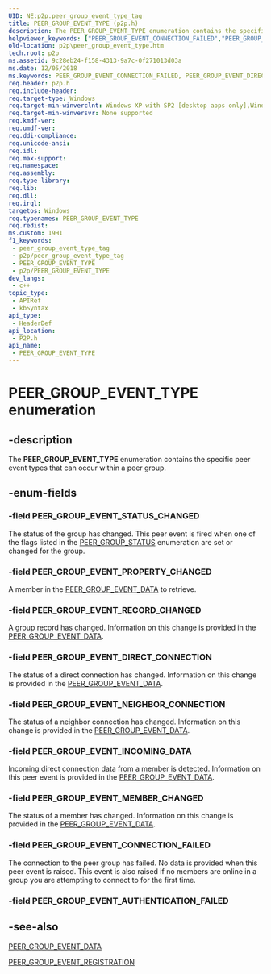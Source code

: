 ```yaml
---
UID: NE:p2p.peer_group_event_type_tag
title: PEER_GROUP_EVENT_TYPE (p2p.h)
description: The PEER_GROUP_EVENT_TYPE enumeration contains the specific peer event types that can occur within a peer group.
helpviewer_keywords: ["PEER_GROUP_EVENT_CONNECTION_FAILED","PEER_GROUP_EVENT_DIRECT_CONNECTION","PEER_GROUP_EVENT_INCOMING_DATA","PEER_GROUP_EVENT_MEMBER_CHANGED","PEER_GROUP_EVENT_NEIGHBOR_CONNECTION","PEER_GROUP_EVENT_PROPERTY_CHANGED","PEER_GROUP_EVENT_RECORD_CHANGED","PEER_GROUP_EVENT_STATUS_CHANGED","PEER_GROUP_EVENT_TYPE","PEER_GROUP_EVENT_TYPE enumeration [Peer Networking]","p2p.peer_group_event_type","p2p/PEER_GROUP_EVENT_CONNECTION_FAILED","p2p/PEER_GROUP_EVENT_DIRECT_CONNECTION","p2p/PEER_GROUP_EVENT_INCOMING_DATA","p2p/PEER_GROUP_EVENT_MEMBER_CHANGED","p2p/PEER_GROUP_EVENT_NEIGHBOR_CONNECTION","p2p/PEER_GROUP_EVENT_PROPERTY_CHANGED","p2p/PEER_GROUP_EVENT_RECORD_CHANGED","p2p/PEER_GROUP_EVENT_STATUS_CHANGED","p2p/PEER_GROUP_EVENT_TYPE"]
old-location: p2p\peer_group_event_type.htm
tech.root: p2p
ms.assetid: 9c28eb24-f158-4313-9a7c-0f271013d03a
ms.date: 12/05/2018
ms.keywords: PEER_GROUP_EVENT_CONNECTION_FAILED, PEER_GROUP_EVENT_DIRECT_CONNECTION, PEER_GROUP_EVENT_INCOMING_DATA, PEER_GROUP_EVENT_MEMBER_CHANGED, PEER_GROUP_EVENT_NEIGHBOR_CONNECTION, PEER_GROUP_EVENT_PROPERTY_CHANGED, PEER_GROUP_EVENT_RECORD_CHANGED, PEER_GROUP_EVENT_STATUS_CHANGED, PEER_GROUP_EVENT_TYPE, PEER_GROUP_EVENT_TYPE enumeration [Peer Networking], p2p.peer_group_event_type, p2p/PEER_GROUP_EVENT_CONNECTION_FAILED, p2p/PEER_GROUP_EVENT_DIRECT_CONNECTION, p2p/PEER_GROUP_EVENT_INCOMING_DATA, p2p/PEER_GROUP_EVENT_MEMBER_CHANGED, p2p/PEER_GROUP_EVENT_NEIGHBOR_CONNECTION, p2p/PEER_GROUP_EVENT_PROPERTY_CHANGED, p2p/PEER_GROUP_EVENT_RECORD_CHANGED, p2p/PEER_GROUP_EVENT_STATUS_CHANGED, p2p/PEER_GROUP_EVENT_TYPE
req.header: p2p.h
req.include-header: 
req.target-type: Windows
req.target-min-winverclnt: Windows XP with SP2 [desktop apps only],Windows XP with SP1with the Advanced Networking Pack forWindows XP
req.target-min-winversvr: None supported
req.kmdf-ver: 
req.umdf-ver: 
req.ddi-compliance: 
req.unicode-ansi: 
req.idl: 
req.max-support: 
req.namespace: 
req.assembly: 
req.type-library: 
req.lib: 
req.dll: 
req.irql: 
targetos: Windows
req.typenames: PEER_GROUP_EVENT_TYPE
req.redist: 
ms.custom: 19H1
f1_keywords:
 - peer_group_event_type_tag
 - p2p/peer_group_event_type_tag
 - PEER_GROUP_EVENT_TYPE
 - p2p/PEER_GROUP_EVENT_TYPE
dev_langs:
 - c++
topic_type:
 - APIRef
 - kbSyntax
api_type:
 - HeaderDef
api_location:
 - P2P.h
api_name:
 - PEER_GROUP_EVENT_TYPE
---
```


# PEER_GROUP_EVENT_TYPE enumeration


## -description

The <b>PEER_GROUP_EVENT_TYPE</b> enumeration contains the specific peer event types that can occur within a peer group.

## -enum-fields

### -field PEER_GROUP_EVENT_STATUS_CHANGED

The status of the group has changed. This peer event is fired when one of the flags listed in the <a href="https://docs.microsoft.com/windows/desktop/api/p2p/ne-p2p-peer_group_status">PEER_GROUP_STATUS</a> enumeration are set or changed for the group.

### -field PEER_GROUP_EVENT_PROPERTY_CHANGED

A member in the [PEER_GROUP_EVENT_DATA](/windows/win32/api/p2p/ns-p2p-peer_group_event_data~r1) to retrieve.

### -field PEER_GROUP_EVENT_RECORD_CHANGED

A group record has changed. Information on this change is provided in the [PEER_GROUP_EVENT_DATA](/windows/win32/api/p2p/ns-p2p-peer_group_event_data~r1).

### -field PEER_GROUP_EVENT_DIRECT_CONNECTION

The status of a direct connection has changed. Information on this change is provided in the [PEER_GROUP_EVENT_DATA](/windows/win32/api/p2p/ns-p2p-peer_group_event_data~r1).

### -field PEER_GROUP_EVENT_NEIGHBOR_CONNECTION

The status of a neighbor connection has changed. Information on this change is provided in the [PEER_GROUP_EVENT_DATA](/windows/win32/api/p2p/ns-p2p-peer_group_event_data~r1).

### -field PEER_GROUP_EVENT_INCOMING_DATA

Incoming direct connection data from a member is detected. Information on this peer event is provided in the [PEER_GROUP_EVENT_DATA](/windows/win32/api/p2p/ns-p2p-peer_group_event_data~r1).

### -field PEER_GROUP_EVENT_MEMBER_CHANGED

The status of a member has changed. Information on this change is provided in the [PEER_GROUP_EVENT_DATA](/windows/win32/api/p2p/ns-p2p-peer_group_event_data~r1).

### -field PEER_GROUP_EVENT_CONNECTION_FAILED

The connection to the peer group has failed. No data is provided when this peer event is raised. This event is also raised if no members are online in a group you are attempting to connect to for the first time.

### -field PEER_GROUP_EVENT_AUTHENTICATION_FAILED

## -see-also

[PEER_GROUP_EVENT_DATA](/windows/win32/api/p2p/ns-p2p-peer_group_event_data~r1)



<a href="https://docs.microsoft.com/windows/desktop/api/p2p/ns-p2p-peer_group_event_registration">PEER_GROUP_EVENT_REGISTRATION</a>

